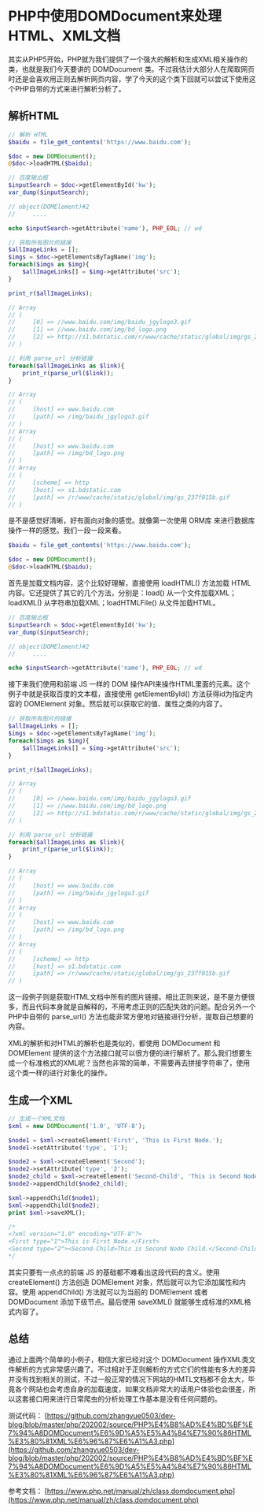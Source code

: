 # PHP中使用DOMDocument来处理HTML、XML文档

其实从PHP5开始，PHP就为我们提供了一个强大的解析和生成XML相关操作的类，也就是我们今天要讲的 DOMDocument 类。不过我估计大部分人在爬取网页时还是会喜欢用正则去解析网页内容，学了今天的这个类下回就可以尝试下使用这个PHP自带的方式来进行解析分析了。

## 解析HTML

```php
// 解析 HTML
$baidu = file_get_contents('https://www.baidu.com');

$doc = new DOMDocument();
@$doc->loadHTML($baidu);

// 百度输出框
$inputSearch = $doc->getElementById('kw');
var_dump($inputSearch);

// object(DOMElement)#2 
//     ....

echo $inputSearch->getAttribute('name'), PHP_EOL; // wd

// 获取所有图片的链接
$allImageLinks = [];
$imgs = $doc->getElementsByTagName('img');
foreach($imgs as $img){
    $allImageLinks[] = $img->getAttribute('src');
}

print_r($allImageLinks);

// Array
// (
//     [0] => //www.baidu.com/img/baidu_jgylogo3.gif
//     [1] => //www.baidu.com/img/bd_logo.png
//     [2] => http://s1.bdstatic.com/r/www/cache/static/global/img/gs_237f015b.gif
// )

// 利用 parse_url 分析链接
foreach($allImageLinks as $link){
    print_r(parse_url($link));
}

// Array
// (
//     [host] => www.baidu.com
//     [path] => /img/baidu_jgylogo3.gif
// )
// Array
// (
//     [host] => www.baidu.com
//     [path] => /img/bd_logo.png
// )
// Array
// (
//     [scheme] => http
//     [host] => s1.bdstatic.com
//     [path] => /r/www/cache/static/global/img/gs_237f015b.gif
// )
```

是不是感觉好清晰，好有面向对象的感觉。就像第一次使用 ORM库 来进行数据库操作一样的感觉。我们一段一段来看。

```php
$baidu = file_get_contents('https://www.baidu.com');

$doc = new DOMDocument();
@$doc->loadHTML($baidu);
```

首先是加载文档内容，这个比较好理解，直接使用 loadHTML() 方法加载 HTML 内容。它还提供了其它的几个方法，分别是：load() 从一个文件加载XML；loadXML() 从字符串加载XML；loadHTMLFile() 从文件加载HTML。

```php
// 百度输出框
$inputSearch = $doc->getElementById('kw');
var_dump($inputSearch);

// object(DOMElement)#2 
//     ....

echo $inputSearch->getAttribute('name'), PHP_EOL; // wd
```

接下来我们使用和前端 JS 一样的 DOM 操作API来操作HTML里面的元素。这个例子中就是获取百度的文本框，直接使用 getElementById() 方法获得id为指定内容的 DOMElement 对象。然后就可以获取它的值、属性之类的内容了。

```php
// 获取所有图片的链接
$allImageLinks = [];
$imgs = $doc->getElementsByTagName('img');
foreach($imgs as $img){
    $allImageLinks[] = $img->getAttribute('src');
}

print_r($allImageLinks);

// Array
// (
//     [0] => //www.baidu.com/img/baidu_jgylogo3.gif
//     [1] => //www.baidu.com/img/bd_logo.png
//     [2] => http://s1.bdstatic.com/r/www/cache/static/global/img/gs_237f015b.gif
// )

// 利用 parse_url 分析链接
foreach($allImageLinks as $link){
    print_r(parse_url($link));
}

// Array
// (
//     [host] => www.baidu.com
//     [path] => /img/baidu_jgylogo3.gif
// )
// Array
// (
//     [host] => www.baidu.com
//     [path] => /img/bd_logo.png
// )
// Array
// (
//     [scheme] => http
//     [host] => s1.bdstatic.com
//     [path] => /r/www/cache/static/global/img/gs_237f015b.gif
// )
```

这一段例子则是获取HTML文档中所有的图片链接。相比正则来说，是不是方便很多，而且代码本身就是自解释的，不用考虑正则的匹配失效的问题。配合另外一个PHP中自带的 parse_url() 方法也能非常方便地对链接进行分析，提取自己想要的内容。

XML的解析和对HTML的解析也是类似的，都使用 DOMDocument 和 DOMElement 提供的这个方法接口就可以很方便的进行解析了。那么我们想要生成一个标准格式的XML呢？当然也非常的简单，不需要再去拼接字符串了，使用这个类一样的进行对象化的操作。

## 生成一个XML

```php
// 生成一个XML文档
$xml = new DOMDocument('1.0', 'UTF-8');

$node1 = $xml->createElement('First', 'This is First Node.');
$node1->setAttribute('type', '1');

$node2 = $xml->createElement('Second');
$node2->setAttribute('type', '2');
$node2_child = $xml->createElement('Second-Child', 'This is Second Node Child.');
$node2->appendChild($node2_child);

$xml->appendChild($node1);
$xml->appendChild($node2);
print $xml->saveXML();

/*
<?xml version="1.0" encoding="UTF-8"?>
<First type="1">This is First Node.</First>
<Second type="2"><Second-Child>This is Second Node Child.</Second-Child></Second>
*/
```

其实只要有一点点的前端 JS 的基础都不难看出这段代码的含义。使用 createElement() 方法创造 DOMElement 对象，然后就可以为它添加属性和内容。使用 appendChild() 方法就可以为当前的 DOMElement 或者 DOMDocument 添加下级节点。最后使用 saveXML() 就能够生成标准的XML格式内容了。

## 总结

通过上面两个简单的小例子，相信大家已经对这个 DOMDocument 操作XML类文件解析的方式非常感兴趣了。不过相对于正则解析的方式它们的性能有多大的差异并没有找到相关的测试，不过一般正常的情况下网站的HMTL文档都不会太大，毕竟各个网站也会考虑自身的加载速度，如果文档非常大的话用户体验也会很差，所以这套接口用来进行日常爬虫的分析处理工作基本是没有任何问题的。

测试代码：
[https://github.com/zhangyue0503/dev-blog/blob/master/php/202002/source/PHP%E4%B8%AD%E4%BD%BF%E7%94%A8DOMDocument%E6%9D%A5%E5%A4%84%E7%90%86HTML%E3%80%81XML%E6%96%87%E6%A1%A3.php](https://github.com/zhangyue0503/dev-blog/blob/master/php/202002/source/PHP%E4%B8%AD%E4%BD%BF%E7%94%A8DOMDocument%E6%9D%A5%E5%A4%84%E7%90%86HTML%E3%80%81XML%E6%96%87%E6%A1%A3.php)

参考文档：
[https://www.php.net/manual/zh/class.domdocument.php](https://www.php.net/manual/zh/class.domdocument.php)
